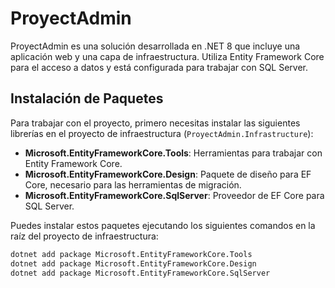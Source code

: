 # ProyectAdmin

ProyectAdmin es una solución desarrollada en .NET 8 que incluye una aplicación web y una capa de infraestructura. Utiliza Entity Framework Core para el acceso a datos y está configurada para trabajar con SQL Server.

## Instalación de Paquetes

Para trabajar con el proyecto, primero necesitas instalar las siguientes librerías en el proyecto de infraestructura (`ProyectAdmin.Infrastructure`):

- **Microsoft.EntityFrameworkCore.Tools**: Herramientas para trabajar con Entity Framework Core.
- **Microsoft.EntityFrameworkCore.Design**: Paquete de diseño para EF Core, necesario para las herramientas de migración.
- **Microsoft.EntityFrameworkCore.SqlServer**: Proveedor de EF Core para SQL Server.

Puedes instalar estos paquetes ejecutando los siguientes comandos en la raíz del proyecto de infraestructura:

```bash
dotnet add package Microsoft.EntityFrameworkCore.Tools
dotnet add package Microsoft.EntityFrameworkCore.Design
dotnet add package Microsoft.EntityFrameworkCore.SqlServer

